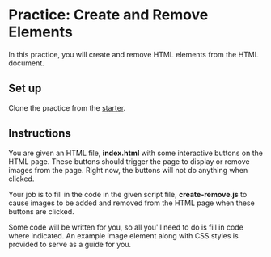 # Practice: Create and Remove Elements

In this practice, you will create and remove HTML elements from the HTML
document.

## Set up

Clone the practice from the [starter].

## Instructions

You are given an HTML file, __index.html__ with some interactive buttons
on the HTML page. These buttons should trigger the page to display or remove
images from the page. Right now, the buttons will not do anything when
clicked.

Your job is to fill in the code in the given script file, __create-remove.js__
to cause images to be added and removed from the HTML page when these buttons
are clicked.

Some code will be written for you, so all you'll need to do is fill in code
where indicated. An example image element along with CSS styles is provided to
serve as a guide for you.

[starter]: https://github.com/appacademy/practice-for-week-09-create-remove-elements
